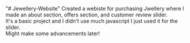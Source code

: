 "# Jewellery-Website" 
Created a webiste for purchasing Jwellery where I made an about section, offers section, and customer review slider. <br>
It's a basic project and I didn't use much javascript I just used it for the slider.<br>
Might make some advancements later!
